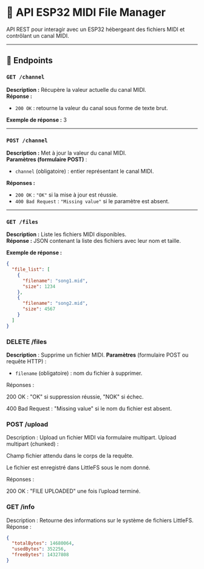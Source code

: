 # 🎵 API ESP32 MIDI File Manager

API REST pour interagir avec un ESP32 hébergeant des fichiers MIDI et contrôlant un canal MIDI.

---

## 🔗 Endpoints

### `GET /channel`

**Description :** Récupère la valeur actuelle du canal MIDI.  
**Réponse :**
- `200 OK` : retourne la valeur du canal sous forme de texte brut.

**Exemple de réponse :**
3



---

### `POST /channel`

**Description :** Met à jour la valeur du canal MIDI.  
**Paramètres (formulaire POST)** :
- `channel` (obligatoire) : entier représentant le canal MIDI.

**Réponses :**
- `200 OK` : `"OK"` si la mise à jour est réussie.
- `400 Bad Request` : `"Missing value"` si le paramètre est absent.

---

### `GET /files`

**Description :** Liste les fichiers MIDI disponibles.  
**Réponse :** JSON contenant la liste des fichiers avec leur nom et taille.

**Exemple de réponse :**
```json
{
  "file_list": [
    {
      "filename": "song1.mid",
      "size": 1234
    },
    {
      "filename": "song2.mid",
      "size": 4567
    }
  ]
}
```


### DELETE /files
**Description** : Supprime un fichier MIDI.
**Paramètres** (formulaire POST ou requête HTTP) :

- `filename` (obligatoire) : nom du fichier à supprimer.

Réponses :

200 OK : "OK" si suppression réussie, "NOK" si échec.

400 Bad Request : "Missing value" si le nom du fichier est absent.

### POST /upload
Description : Upload un fichier MIDI via formulaire multipart.
Upload multipart (chunked) :

Champ fichier attendu dans le corps de la requête.

Le fichier est enregistré dans LittleFS sous le nom donné.

Réponses :

200 OK : "FILE UPLOADED" une fois l’upload terminé.

### GET /info
Description : Retourne des informations sur le système de fichiers LittleFS.
Réponse :

```json
{
  "totalBytes": 14680064,
  "usedBytes": 352256,
  "freeBytes": 14327808
}

```